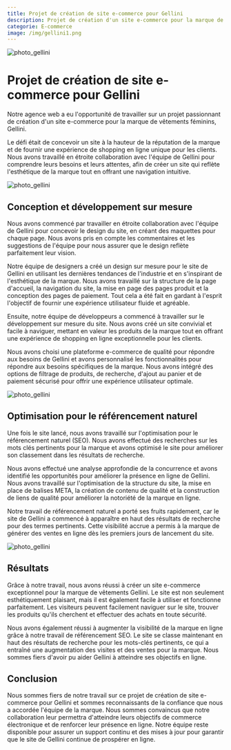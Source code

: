 ```yaml
---
title: Projet de création de site e-commerce pour Gellini 
description: Projet de création d'un site e-commerce pour la marque de veletement gellini. 
categorie: E-commerce
image: /img/gellini1.png
---
```



![photo_gellini](/img/gellini1.png)

# Projet de création de site e-commerce pour Gellini

Notre agence web a eu l'opportunité de travailler sur un projet passionnant de création d'un site e-commerce pour la marque de vêtements féminins, Gellini.

Le défi était de concevoir un site à la hauteur de la réputation de la marque et de fournir une expérience de shopping en ligne unique pour les clients. Nous avons travaillé en étroite collaboration avec l'équipe de Gellini pour comprendre leurs besoins et leurs attentes, afin de créer un site qui reflète l'esthétique de la marque tout en offrant une navigation intuitive.

![photo_gellini](/img/gellini2.png)

## Conception et développement sur mesure

Nous avons commencé par travailler en étroite collaboration avec l'équipe de Gellini pour concevoir le design du site, en créant des maquettes pour chaque page. Nous avons pris en compte les commentaires et les suggestions de l'équipe pour nous assurer que le design reflète parfaitement leur vision.

Notre équipe de designers a créé un design sur mesure pour le site de Gellini en utilisant les dernières tendances de l'industrie et en s'inspirant de l'esthétique de la marque. Nous avons travaillé sur la structure de la page d'accueil, la navigation du site, la mise en page des pages produit et la conception des pages de paiement. Tout cela a été fait en gardant à l'esprit l'objectif de fournir une expérience utilisateur fluide et agréable.

Ensuite, notre équipe de développeurs a commencé à travailler sur le développement sur mesure du site. Nous avons créé un site convivial et facile à naviguer, mettant en valeur les produits de la marque tout en offrant une expérience de shopping en ligne exceptionnelle pour les clients.

Nous avons choisi une plateforme e-commerce de qualité pour répondre aux besoins de Gellini et avons personnalisé les fonctionnalités pour répondre aux besoins spécifiques de la marque. Nous avons intégré des options de filtrage de produits, de recherche, d'ajout au panier et de paiement sécurisé pour offrir une expérience utilisateur optimale.



![photo_gellini](/img/gellini3.png)

## Optimisation pour le référencement naturel

Une fois le site lancé, nous avons travaillé sur l'optimisation pour le référencement naturel (SEO). Nous avons effectué des recherches sur les mots clés pertinents pour la marque et avons optimisé le site pour améliorer son classement dans les résultats de recherche.

Nous avons effectué une analyse approfondie de la concurrence et avons identifié les opportunités pour améliorer la présence en ligne de Gellini. Nous avons travaillé sur l'optimisation de la structure du site, la mise en place de balises META, la création de contenu de qualité et la construction de liens de qualité pour améliorer la notoriété de la marque en ligne.

Notre travail de référencement naturel a porté ses fruits rapidement, car le site de Gellini a commencé à apparaître en haut des résultats de recherche pour des termes pertinents. Cette visibilité accrue a permis à la marque de générer des ventes en ligne dès les premiers jours de lancement du site.

![photo_gellini](/img/gellini4.png)

## Résultats

Grâce à notre travail, nous avons réussi à créer un site e-commerce exceptionnel pour la marque de vêtements Gellini. Le site est non seulement esthétiquement plaisant, mais il est également facile à utiliser et fonctionne parfaitement. Les visiteurs peuvent facilement naviguer sur le site, trouver les produits qu'ils cherchent et effectuer des achats en toute sécurité.

Nous avons également réussi à augmenter la visibilité de la marque en ligne grâce à notre travail de référencement SEO. Le site se classe maintenant en haut des résultats de recherche pour les mots-clés pertinents, ce qui a entraîné une augmentation des visites et des ventes pour la marque. Nous sommes fiers d'avoir pu aider Gellini à atteindre ses objectifs en ligne.

## Conclusion

Nous sommes fiers de notre travail sur ce projet de création de site e-commerce pour Gellini et sommes reconnaissants de la confiance que nous a accordée l'équipe de la marque. Nous sommes convaincus que notre collaboration leur permettra d'atteindre leurs objectifs de commerce électronique et de renforcer leur présence en ligne. Notre équipe reste disponible pour assurer un support continu et des mises à jour pour garantir que le site de Gellini continue de prospérer en ligne.